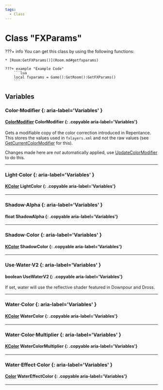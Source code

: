 ```yaml
---
tags:
  - Class
---
```

# Class "FXParams"

???+ info
    You can get this class by using the following functions:

    * [Room:GetFXParams()](Room.md#getfxparams)

    ???+ example "Example Code"
        ```lua
        local fxparams = Game():GetRoom():GetFXParams()
        ```

## Variables
### Color·Modifier {: aria-label='Variables' }
#### [ColorModifier](ColorModifier.md) ColorModifier {: .copyable aria-label='Variables'}
Gets a modifiable copy of the color correction introduced in Repentance. This stores the values used in `fxlayers.xml` and not the raw values (see [GetCurrentColorModifier](Game.md#getcurrentcolormodifier) for this).

Changes made here are _not_ automatically applied, use [UpdateColorModifier](Room.md#updatecolormodifier) to do this.
___
### Light·Color {: aria-label='Variables' }
#### [KColor](https://wofsauge.github.io/IsaacDocs/rep/KColor.html) LightColor {: .copyable aria-label='Variables'}

___
### Shadow·Alpha {: aria-label='Variables' }
#### float ShadowAlpha {: .copyable aria-label='Variables'}

___
### Shadow·Color {: aria-label='Variables' }
#### [KColor](https://wofsauge.github.io/IsaacDocs/rep/KColor.html) ShadowColor {: .copyable aria-label='Variables'}

___
### Use·Water·V2 {: aria-label='Variables' }
#### boolean UseWaterV2 {: .copyable aria-label='Variables'}
If set, water will use the reflective shader featured in Downpour and Dross.

___
### Water·Color {: aria-label='Variables' }
#### [KColor](https://wofsauge.github.io/IsaacDocs/rep/KColor.html) WaterColor {: .copyable aria-label='Variables'}

___
### Water·Color·Multiplier {: aria-label='Variables' }
#### [KColor](https://wofsauge.github.io/IsaacDocs/rep/KColor.html) WaterColorMultiplier {: .copyable aria-label='Variables'}

___
### Water·Effect·Color {: aria-label='Variables' }
#### [Color](https://wofsauge.github.io/IsaacDocs/rep/Color.html) WaterEffectColor {: .copyable aria-label='Variables'}

___

